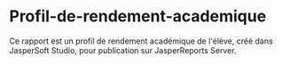 # Profil-de-rendement-academique
Ce rapport est un profil de rendement académique de l'élève, créé dans JasperSoft Studio, pour publication sur JasperReports Server.
